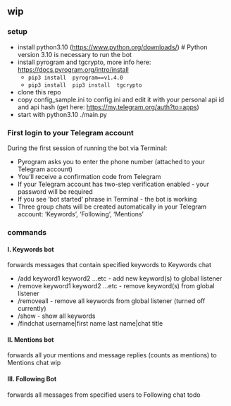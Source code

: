 ## wip

### setup
- install python3.10 (https://www.python.org/downloads/) # Python version 3.10 is necessary to run the bot 
- install pyrogram and tgcrypto, more info here: https://docs.pyrogram.org/intro/install
  - `pip3 install  pyrogram==v1.4.0`
  - `pip3 install  pip3 install  tgcrypto`
- clone this repo
- copy config_sample.ini to config.ini and edit it with your personal api id and api hash (get here: https://my.telegram.org/auth?to=apps)
- start with python3.10 ./main.py

### First login to your Telegram account 
During the first session of running the bot via Terminal:
- Pyrogram asks you to enter the phone number (attached to your Telegram account) 
- You’ll receive a confirmation code from Telegram
- If your Telegram account has two-step verification enabled - your password will be required 
- If you see ‘bot started’ phrase in Terminal - the bot is working 
- Three group chats will be created automatically in your Telegram account: ‘Keywords’, ‘Following’, ‘Mentions’ 

### commands
#### I. Keywords bot
forwards messages that contain specified keywords to Keywords chat
- /add keyword1 keyword2 ...etc - add new keyword(s) to global listener
- /remove keyword1 keyword2 ...etc - remove keyword(s) from global listener
- /removeall - remove all keywords from global listener (turned off currently)
- /show - show all keywords
- /findchat username|first name last name|chat title

#### II. Mentions bot
forwards all your mentions and message replies (counts as mentions) to Mentions chat
wip

#### III. Following Bot
forwards all messages from specified users to Following chat
todo
